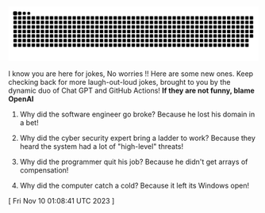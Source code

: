 <picture>
  <source media="(prefers-color-scheme: dark)" srcset="https://raw.githubusercontent.com/platane/platane/output/github-contribution-grid-snake-dark.svg">
  <source media="(prefers-color-scheme: light)" srcset="https://raw.githubusercontent.com/platane/platane/output/github-contribution-grid-snake.svg">
  <img alt="github contribution grid snake animation" src="https://raw.githubusercontent.com/platane/platane/output/github-contribution-grid-snake.svg">
</picture>


I know you are here for jokes, No worries !!
Here are some new ones. Keep checking back for more laugh-out-loud jokes, brought to you by the dynamic duo of Chat GPT and GitHub Actions! __If they are not funny, blame OpenAI__
 
1. Why did the software engineer go broke? Because he lost his domain in a bet!

2. Why did the cyber security expert bring a ladder to work? Because they heard the system had a lot of "high-level" threats!

3. Why did the programmer quit his job? Because he didn't get arrays of compensation!

4. Why did the computer catch a cold? Because it left its Windows open!
 
[ 
Fri Nov 10 01:08:41 UTC 2023
 ]

